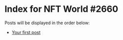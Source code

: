 # Index for NFT World #2660
Posts will be displayed in the order below:

- [Your first post](./001-first.md)

